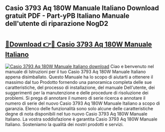## Casio 3793 Aq 180W Manuale Italiano Download gratuit PDF - Part-yPB Italiano Manuale dell'utente di riparazione NogD2

# <h2><a href="http://dfg1lmh.blite.top/?on=Casio+3793+Aq+180W+Manuale+Italiano">🔗Download 👉🔴 Casio 3793 Aq 180W Manuale Italiano</a></h2>

[![Casio 3793 Aq 180W Manuale Italiano download](https://i.imgur.com/lujVjoI.png)](http://dfg1lmh.blite.top/?on=Casio+3793+Aq+180W+Manuale+Italiano)
Ciao e benvenuto nel manuale di Istruzioni per il tuo Casio 3793 Aq 180W Manuale Italiano appena disimballato. Questo Manuale ha lo scopo di aiutarti a ottenere il massimo dal tuo Prodotto fornendo una panoramica completa delle sue caratteristiche, del processo di installazione, del manuale Dell'utente, dei suggerimenti per la manutenzione e delle procedure di risoluzione dei problemi. Si prega di annotare il numero di serie ricerca e annotare il numero di serie del nuovo Casio 3793 Aq 180W Manuale Italiano a scopo di garanzia. Elenco delle funzionalità sono solo alcune delle caratteristiche degne di nota disponibili nel tuo nuovo Casio 3793 Aq 180W Manuale Italiano. La vostra soddisfazione è garantita Casio 3793 Aq 180W Manuale Italiano. Sosteniamo la qualità dei nostri prodotti e servizi.
